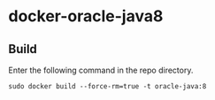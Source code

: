# docker-oracle-java8

## Build

Enter the following command in the repo directory.

```
sudo docker build --force-rm=true -t oracle-java:8
```
